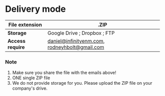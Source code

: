 # Delivery mode



| **File extension** | .ZIP                                                                          |
| ------------------ | ----------------------------------------------------------------------------- |
| **Storage**        | Google Drive ; Dropbox ; FTP                                                  |
| **Access require** | daniel@infinityenm.com, [rodneyhbolt@gmail.com](mailto:rodneyhbolt@gmail.com) |

### Note

1. Make sure you share the file with the emails above!
2. ONE single ZIP file&#x20;
3. We do not provide storage for you. Please upload the ZIP file on your company's drive.
